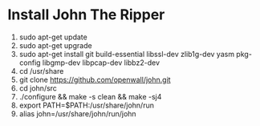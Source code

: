 # Install John The Ripper

1. sudo apt-get update
2. sudo apt-get upgrade
3. sudo apt-get install git build-essential libssl-dev zlib1g-dev yasm pkg-config libgmp-dev libpcap-dev libbz2-dev
4. cd /usr/share
5. git clone https://github.com/openwall/john.git
6. cd john/src
7. ./configure && make -s clean && make -sj4
8. export PATH=$PATH:/usr/share/john/run
9. alias john=/usr/share/john/run/john
